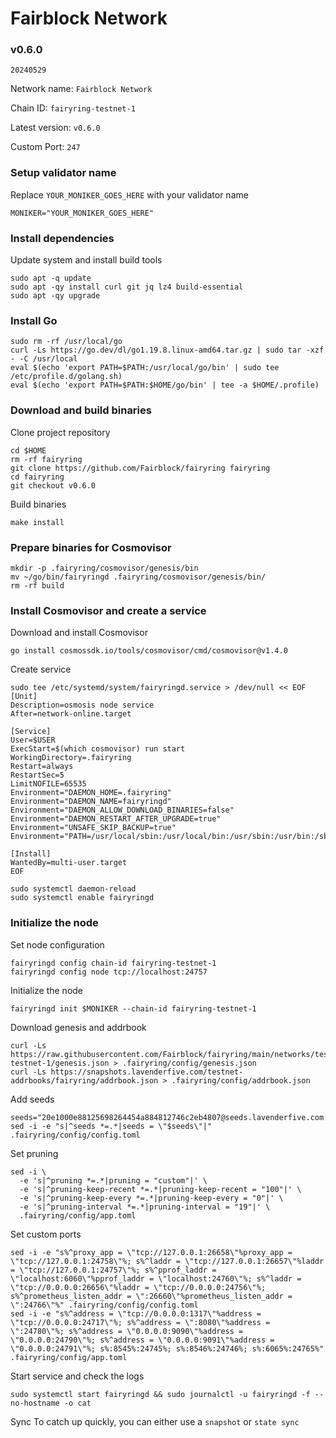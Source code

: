# Fairblock Network

### v0.6.0

`20240529`

Network name: `Fairblock Network`

Chain ID: `fairyring-testnet-1`

Latest version: `v0.6.0`

Custom Port: `247`

### Setup validator name

Replace `YOUR_MONIKER_GOES_HERE` with your validator name

```
MONIKER="YOUR_MONIKER_GOES_HERE"
```

### Install dependencies

Update system and install build tools

```
sudo apt -q update
sudo apt -qy install curl git jq lz4 build-essential
sudo apt -qy upgrade
```

### Install Go

```
sudo rm -rf /usr/local/go
curl -Ls https://go.dev/dl/go1.19.8.linux-amd64.tar.gz | sudo tar -xzf - -C /usr/local
eval $(echo 'export PATH=$PATH:/usr/local/go/bin' | sudo tee /etc/profile.d/golang.sh)
eval $(echo 'export PATH=$PATH:$HOME/go/bin' | tee -a $HOME/.profile)
```

### Download and build binaries

Clone project repository

```
cd $HOME
rm -rf fairyring
git clone https://github.com/Fairblock/fairyring fairyring
cd fairyring
git checkout v0.6.0
```

Build binaries

```
make install
```

### Prepare binaries for Cosmovisor

```
mkdir -p .fairyring/cosmovisor/genesis/bin
mv ~/go/bin/fairyringd .fairyring/cosmovisor/genesis/bin/
rm -rf build
```

### Install Cosmovisor and create a service

Download and install Cosmovisor

```
go install cosmossdk.io/tools/cosmovisor/cmd/cosmovisor@v1.4.0
```

Create service

```
sudo tee /etc/systemd/system/fairyringd.service > /dev/null << EOF
[Unit]
Description=osmosis node service
After=network-online.target

[Service]
User=$USER
ExecStart=$(which cosmovisor) run start
WorkingDirectory=.fairyring
Restart=always
RestartSec=5
LimitNOFILE=65535
Environment="DAEMON_HOME=.fairyring"
Environment="DAEMON_NAME=fairyringd"
Environment="DAEMON_ALLOW_DOWNLOAD_BINARIES=false"
Environment="DAEMON_RESTART_AFTER_UPGRADE=true"
Environment="UNSAFE_SKIP_BACKUP=true"
Environment="PATH=/usr/local/sbin:/usr/local/bin:/usr/sbin:/usr/bin:/sbin:/bin:/usr/games:/usr/local/games:/snap/bin:.fairyring/cosmovisor/current/bin"

[Install]
WantedBy=multi-user.target
EOF
```

```
sudo systemctl daemon-reload
sudo systemctl enable fairyringd
```

### Initialize the node

Set node configuration

```
fairyringd config chain-id fairyring-testnet-1
fairyringd config node tcp://localhost:24757
```

Initialize the node

```
fairyringd init $MONIKER --chain-id fairyring-testnet-1
```

Download genesis and addrbook

```
curl -Ls https://raw.githubusercontent.com/Fairblock/fairyring/main/networks/testnets/fairyring-testnet-1/genesis.json > .fairyring/config/genesis.json
curl -Ls https://snapshots.lavenderfive.com/testnet-addrbooks/fairyring/addrbook.json > .fairyring/config/addrbook.json
```

Add seeds

```
seeds="20e1000e88125698264454a884812746c2eb4807@seeds.lavenderfive.com:24756"
sed -i -e "s|^seeds *=.*|seeds = \"$seeds\"|" .fairyring/config/config.toml
```

Set pruning

```
sed -i \
  -e 's|^pruning *=.*|pruning = "custom"|' \
  -e 's|^pruning-keep-recent *=.*|pruning-keep-recent = "100"|' \
  -e 's|^pruning-keep-every *=.*|pruning-keep-every = "0"|' \
  -e 's|^pruning-interval *=.*|pruning-interval = "19"|' \
  .fairyring/config/app.toml
```

Set custom ports

```
sed -i -e "s%^proxy_app = \"tcp://127.0.0.1:26658\"%proxy_app = \"tcp://127.0.0.1:24758\"%; s%^laddr = \"tcp://127.0.0.1:26657\"%laddr = \"tcp://127.0.0.1:24757\"%; s%^pprof_laddr = \"localhost:6060\"%pprof_laddr = \"localhost:24760\"%; s%^laddr = \"tcp://0.0.0.0:26656\"%laddr = \"tcp://0.0.0.0:24756\"%; s%^prometheus_listen_addr = \":26660\"%prometheus_listen_addr = \":24766\"%" .fairyring/config/config.toml
sed -i -e "s%^address = \"tcp://0.0.0.0:1317\"%address = \"tcp://0.0.0.0:24717\"%; s%^address = \":8080\"%address = \":24780\"%; s%^address = \"0.0.0.0:9090\"%address = \"0.0.0.0:24790\"%; s%^address = \"0.0.0.0:9091\"%address = \"0.0.0.0:24791\"%; s%:8545%:24745%; s%:8546%:24746%; s%:6065%:24765%" .fairyring/config/app.toml
```

Start service and check the logs

```
sudo systemctl start fairyringd && sudo journalctl -u fairyringd -f --no-hostname -o cat
```

Sync To catch up quickly, you can either use a `snapshot` or `state sync`
